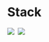 # Stack

<img src="https://img.shields.io/badge/Python-3766AB?style=flat-square&logo=Python&logoColor=white"/></a>&nbsp;
<img src="https://img.shields.io/badge/django-123-%23092E20?style=flat-square&logo=Python&logoColor=white"/></a>&nbsp;

